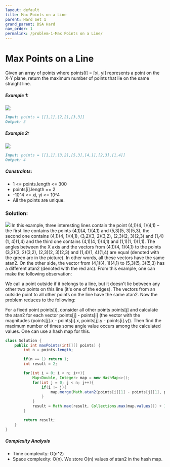 ```yaml
---
layout: default
title: Max Points on a Line
parent: Hard Set 1
grand_parent: DSA Hard
nav_order: 1
permalink: /problem-1-Max Points on a Line/
---
```


#  Max Points on a Line
Given an array of points where points[i] = [xi, yi] represents a point on the X-Y plane, return the maximum number of points that lie on the same straight line.

##### Example 1:
![](../../assets/images/ds/plane1.jpeg)
```markdown
Input: points = [[1,1],[2,2],[3,3]]
Output: 3
```
##### Example 2:
![](../../assets/images/ds/plane2.jpeg)
```markdown
Input: points = [[1,1],[3,2],[5,3],[4,1],[2,3],[1,4]]
Output: 4
```
##### Constraints:
* 1 <= points.length <= 300
* points[i].length == 2
* -10^4 <= xi, yi <= 10^4
* All the points are unique.

### Solution: 
![](../../assets/images/ds/149_max_points_on_a_line.drawio.png)
In this example, three interesting lines contain the point (4,1)(4, 1)(4,1) – the first line contains the points (4,1)(4, 1)(4,1) and (5,3)(5, 3)(5,3), the second one contains (4,1)(4, 1)(4,1), (3,2)(3, 2)(3,2), (2,3)(2, 3)(2,3) and (1,4)(1, 4)(1,4) and the third one contains (4,1)(4, 1)(4,1) and (1,1)(1, 1)(1,1). The angles between the X axis and the vectors from (4,1)(4, 1)(4,1) to the points (3,2)(3, 2)(3,2), (2,3)(2, 3)(2,3) and (1,4)(1, 4)(1,4) are equal (denoted with the green arc in the picture). In other words, all these vectors have the same atan2. On the other side, the vector from (4,1)(4, 1)(4,1) to (5,3)(5, 3)(5,3) has a different atan2 (denoted with the red arc). From this example, one can make the following observation:

We call a point outside if it belongs to a line, but it doesn't lie between any other two points on this line (it's one of the edges). The vectors from an outside point to all other points on the line have the same atan2. Now the problem reduces to the following:

For a fixed point points[i], consider all other points points[j] and calculate the atan2 for each vector points[j] - points[i] (the vector with the magnitudes (points[j].x - points[i].x, points[j].y - points[i].y)). Then find the maximum number of times some angle value occurs among the calculated values. One can use a hash map for this.

```java
class Solution {
    public int maxPoints(int[][] points) {
        int n = points.length;

        if(n == 1) return 1;
        int result = 2;

        for(int i = 0; i < n; i++){
            Map<Double, Integer> map = new HashMap<>();
            for(int j = 0; j < n; j++){
                if(i != j){
                    map.merge(Math.atan2(points[i][1] - points[j][1], points[i][0] - points[j][0]), 1, Integer::sum);
                }
            }
            result = Math.max(result, Collections.max(map.values()) + 1);
        }

        return result;
    }
}
```
##### Complexity Analysis
* Time complexity: O(n^2)
* Space complexity: O(n). We store O(n) values of atan2 in the hash map.